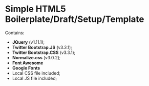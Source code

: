 Simple HTML5 Boilerplate/Draft/Setup/Template
==

Contains:
- **JQuery** (v1.11.1);
- **Twitter Bootstrap.JS** (v3.3.1);
- **Twitter Bootstrap.CSS** (v3.3.1);
- **Normalize.css** (v3.0.2);
- **Font Awesome**
- **Google Fonts**
- Local CSS file included;
- Local JS file included;

